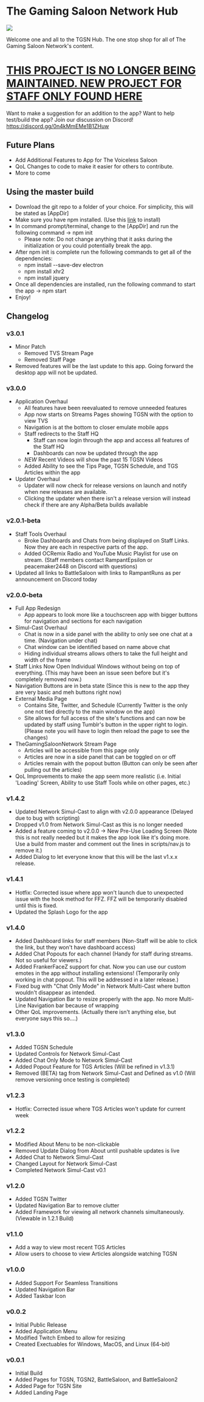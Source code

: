 <h1>The Gaming Saloon Network Hub</h1>
<p><img src="https://github.com/rampantepsilon/tgsnapp/blob/master/src/images/tgsn.jpg?raw=true"></p>
<p>Welcome one and all to the TGSN Hub. The one stop shop for all of The Gaming Saloon Network's content.</p>
<h1><u>THIS PROJECT IS NO LONGER BEING MAINTAINED. NEW PROJECT FOR STAFF ONLY FOUND <a href="https://github.com/rampantepsilon/tgsn-staff-app">HERE</a></u></h1>
<p></p>
<p>Want to make a suggestion for an addition to the app? Want to help test/build the app? Join our discussion on Discord! <a href="https://discord.gg/0n4kMmEMe1B1ZHuw">https://discord.gg/0n4kMmEMe1B1ZHuw</a></p>

<h2>Future Plans</h2>
<ul>
	<li>Add Additional Features to App for The Voiceless Saloon</li>
	<li>QoL Changes to code to make it easier for others to contribute.</li>
	<li>More to come</li>
</ul>

<h2>Using the master build</h2>
<ul>
	<li>Download the git repo to a folder of your choice. For simplicity, this will be stated as [AppDir]</li>
	<li>Make sure you have npm installed. (Use this <a href="https://www.npmjs.com/get-npm">link</a> to install)</li>
	<li>In command prompt/terminal, change to the [AppDir] and run the following command -> npm init
		<ul>
			<li>Please note: Do not change anything that it asks during the initialization or you could potentially break the app.</li>
		</ul>
	</li>
	<li>After npm init is complete run the following commands to get all of the dependencies:
		<ul>
			<li>npm install --save-dev electron</li>
			<li>npm install xhr2</li>
			<li>npm install jquery</li>
			<!--<li>npm install electron-devtools-installer --save-dev --no-audit</li>-->
		</ul>
	</li>
	<li>Once all dependencies are installed, run the following command to start the app -> npm start</li>
	<li>Enjoy!</li>
</ul>

<h2>Changelog</h2>
<h3>v3.0.1</h3>
<ul>
	<li>Minor Patch
		<ul>
			<li>Removed TVS Stream Page</li>
			<li>Removed Staff Page</li>
		</ul>
	</li>
	<li>Removed features will be the last update to this app. Going forward the desktop app will not be updated.</li>
</ul>
<h3>v3.0.0</h3>
<ul>
	<li>Application Overhaul
		<ul>
			<li>All features have been reevaluated to remove unneeded features</li>
			<li>App now starts on Streams Pages showing TGSN with the option to view TVS</li>
			<li>Navigation is at the bottom to closer emulate mobile apps</li>
			<li>Staff redirects to the Staff HQ
				<ul>
					<li>Staff can now login through the app and access all features of the Staff HQ</li>
					<li>Dashboards can now be updated through the app</li>
				</ul>
			</li>
			<li><i>NEW</i> Recent Videos will show the past 15 TGSN Videos</li>
			<li>Added Ability to see the Tips Page, TGSN Schedule, and TGS Articles within the app</li>
		</ul>
	</li>
	<li>Updater Overhaul
		<ul>
			<li>Updater will now check for release versions on launch and notify when new releases are available.</li>
			<li>Clicking the updater when there isn't a release version will instead check if there are any Alpha/Beta builds available</li>
		</ul>
	</li>
</ul>
<h3>v2.0.1-beta</h3>
<ul>
	<li>Staff Tools Overhaul
		<ul>
			<li>Broke Dashboards and Chats from being displayed on Staff Links. Now they are each in respective parts of the app.</li>
			<li>Added OCRemix Radio and YouTube Music Playlist for use on stream. (Staff members contact RampantEpsilon or peacemaker2448 on Discord with questions)</li>
		</ul>
	</li>
	<li>Updated all links to BattleSaloon with links to RampantRuns as per announcement on Discord today</li>
</ul>
<h3>v2.0.0-beta</h3>
<ul>
	<li>Full App Redesign
		<ul>
			<li>App appears to look more like a touchscreen app with bigger buttons for navigation and sections for each navigation</li>
		</ul>
	</li>
	<li>Simul-Cast Overhaul
		<ul>
			<li>Chat is now in a side panel with the ability to only see one chat at a time. (Navigation under chat)</li>
			<li>Chat window can be identified based on name above chat</li>
			<li>Hiding individual streams allows others to take the full height and width of the frame</li>
		</ul>
	</li>
	<li>Staff Links Now Open Individual Windows without being on top of everything. (This may have been an issue seen before but it's completely removed now.)</li>
	<li>Navigation Buttons are in beta state (Since this is new to the app they are very basic and meh buttons right now)</li>
	<li>External Media Page
		<ul>
			<li>Contains Site, Twitter, and Schedule (Currently Twitter is the only one not tied directly to the main window on the app)</li>
			<li>Site allows for full access of the site's functions and can now be updated by staff using Tumblr's button in the upper right to login. (Please note you will have to login then reload the page to see the changes)</li>
		</ul>
	</li>
	<li>TheGamingSaloonNetwork Stream Page
		<ul>
			<li>Articles will be accessible from this page only</li>
			<li>Articles are now in a side panel that can be toggled on or off</li>
			<li>Articles remain with the popout button (Button can only be seen after pulling out the articles)</li>
		</ul>
	</li>
	<li>QoL Improvements to make the app seem more realistic (i.e. Initial 'Loading' Screen, Ability to use Staff Tools while on other pages, etc.)</li>
</ul>
<h3>v1.4.2</h3>
<ul>
	<li>Updated Network Simul-Cast to align with v2.0.0 appearance (Delayed due to bug with scripting)</li>
	<li>Dropped v1.0 from Network Simul-Cast as this is no longer needed</li>
	<li>Added a feature coming to v2.0.0 -> New Pre-Use Loading Screen (Note this is not really needed but it makes the app look like it's doing more. Use a build from master and comment out the lines in scripts/nav.js to remove it.)</li>
	<li>Added Dialog to let everyone know that this will be the last v1.x.x release.</li>
</ul>
<h3>v1.4.1</h3>
<ul>
	<li>Hotfix: Corrected issue where app won't launch due to unexpected issue with the hook method for FFZ. FFZ will be temporarily disabled until this is fixed.</li>
	<li>Updated the Splash Logo for the app</li>
</ul>
<h3>v1.4.0</h3>
<ul>
	<li>Added Dashboard links for staff members (Non-Staff will be able to click the link, but they won't have dashboard access)</li>
	<li>Added Chat Popouts for each channel (Handy for staff during streams. Not so useful for viewers.)</li>
	<li>Added FrankerFaceZ support for chat. Now you can use our custom emotes in the app without installing extensions! (Temporarily only working in chat popout. This will be addressed in a later release.)</li>
	<li>Fixed bug with "Chat Only Mode" in Network Multi-Cast where button wouldn't disappear as intended.</li>
	<li>Updated Navigation Bar to resize properly with the app. No more Multi-Line Navigation bar because of wrapping</li>
	<li>Other QoL improvements. (Actually there isn't anything else, but everyone says this so....)</li>
</ul>
<h3>v1.3.0</h3>
<ul>
	<li>Added TGSN Schedule</li>
	<li>Updated Controls for Network Simul-Cast</li>
	<li>Added Chat Only Mode to Network Simul-Cast</li>
	<li>Added Popout Feature for TGS Articles (Will be refined in v1.3.1)</li>
	<li>Removed (BETA) tag from Network Simul-Cast and Defined as v1.0 (Will remove versioning once testing is completed)</li>
</ul>
<h3>v1.2.3</h3>
<ul>
	<li>Hotfix: Corrected issue where TGS Articles won't update for current week</li>
</ul>
<h3>v1.2.2</h3>
<ul>
	<li>Modified About Menu to be non-clickable</li>
	<li>Removed Update Dialog from About until pushable updates is live</li>
	<li>Added Chat to Network Simul-Cast</li>
	<li>Changed Layout for Network Simul-Cast</li>
	<li>Completed Network Simul-Cast v0.1</li>
</ul>
<h3>v1.2.0</h3>
<ul>
	<li>Added TGSN Twitter</li>
	<li>Updated Navigation Bar to remove clutter</li>
	<li>Added Framework for viewing all network channels simultaneously. (Viewable in 1.2.1 Build)
</ul>
<h3>v1.1.0</h3>
<ul>
	<li>Add a way to view most recent TGS Articles</li>
	<li>Allow users to choose to view Articles alongside watching TGSN</li>
</ul>
<h3>v1.0.0</h3>
<ul>
	<li>Added Support For Seamless Transitions</li>
	<li>Updated Navigation Bar</li>
	<li>Added Taskbar Icon</li>
</ul>
<h3>v0.0.2</h3>
<ul>
	<li>Initial Public Release</li>
	<li>Added Application Menu</li>
	<li>Modified Twitch Embed to allow for resizing</li>
	<li>Created Exectuables for Windows, MacOS, and Linux (64-bit)</li>
</ul>
<h3>v0.0.1</h3>
<ul>
	<li>Initial Build</li>
	<li>Added Pages for TGSN, TGSN2, BattleSaloon, and BattleSaloon2</li>
	<li>Added Page for TGSN Site</li>
	<li>Added Landing Page</li>
</ul>

